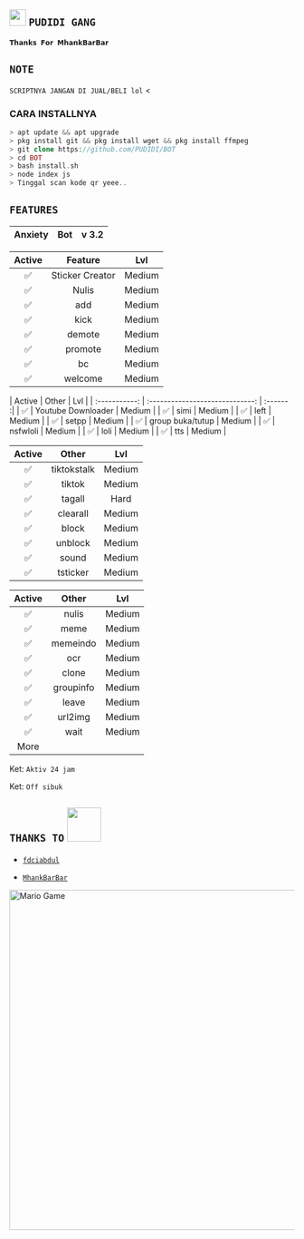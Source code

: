 ## <img src="https://github.com/TheDudeThatCode/TheDudeThatCode/blob/master/Assets/Hi.gif" width="29px"> `PUDIDI GANG`
<p align="center">

</details>

``𝗧𝗵𝗮𝗻𝗸𝘀 𝗙𝗼𝗿 𝗠𝗵𝗮𝗻𝗸𝗕𝗮𝗿𝗕𝗮𝗿``

## ``NOTE``
`SCRIPTNYA JANGAN DI JUAL/BELI lol`
<</div>

### CARA INSTALLNYA
```php
> apt update && apt upgrade
> pkg install git && pkg install wget && pkg install ffmpeg
> git clone https://github.com/PUDIDI/BOT
> cd BOT
> bash install.sh
> node index js
> Tinggal scan kode qr yeee..
```

## ``FEATURES``

| Anxiety      |          Bot                |    v 3.2        |
| :-----------: | :-----------------------------: | :---------: |

| Active      |                   Feature        | Lvl |
| :-----------: | :------------------------------: | :-------: |
|       ✅       | Sticker Creator                  | Medium |
|       ✅       | Nulis                            | Medium |
|       ✅       | add                          | Medium |
|       ✅       | kick                     | Medium |
|       ✅       | demote                     | Medium |
|       ✅       | promote                       | Medium |
|       ✅       | bc           | Medium |
|       ✅       | welcome                           | Medium |

| Active      |          Other                | Lvl |
| :-----------: | :-----------------------------: | :------ :|
|       ✅       | Youtube Downloader               | Medium |
|       ✅       | simi                           | Medium |
|       ✅       | left                    | Medium |
|       ✅       | setpp                    | Medium |
|       ✅       | group buka/tutup                   | Medium |
|       ✅       | nsfwloli                 | Medium |
|       ✅       | loli              | Medium |
|       ✅       | tts                            | Medium |

| Active      |          Other               | Lvl |
| :-----------: | :-----------------------------: | :-------: |
|       ✅       | tiktokstalk          | Medium |
|       ✅       | tiktok             | Medium |
|       ✅       | tagall               | Hard |
|       ✅       | clearall             | Medium |
|       ✅       | block        | Medium |
|       ✅       | unblock                        | Medium |
|       ✅       | sound                              | Medium |
|       ✅       | tsticker                    | Medium |

| Active      |          Other                | Lvl |
| :-----------: | :-----------------------------: | :------: |
|       ✅       | nulis                             | Medium |
|       ✅       | meme                           | Medium |
|       ✅       | memeindo                     | Medium |
|       ✅       | ocr                      | Medium |
|       ✅       | clone                            | Medium |
|       ✅       | groupinfo                          | Medium |
|       ✅       | leave                             | Medium |
|       ✅       | url2img                           | Medium |
|       ✅       | wait                          | Medium |
|            More                  |

Ket: ````Aktiv 24 jam````

Ket: ````Off sibuk````

## ``THANKS TO`` <img src="https://github.com/TheDudeThatCode/TheDudeThatCode/blob/master/Assets/Handshake.gif" width="60px">

* [`fdciabdul`](https://github.com/fdciabdul/termux-whatsapp-bot)

* [`MhankBarBar`](https://github.com/MhankBarBar/whatsapp-bot)
<img src="https://github.com/TheDudeThatCode/TheDudeThatCode/blob/master/Assets/dino.gif" alt="Mario Game" width="600" />

